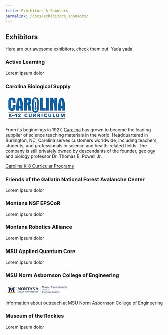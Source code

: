 ```yaml
---
title: Exhibitors & Sponsors
permalink: /docs/exhibitors_sponsors/
---
```


## Exhibitors

Here are our awesome exhibitors, check them out. Yada yada.

### Active Learning

Lorem ipsum dolor

### Carolina Biological Supply

![Carolina Biological Supply](../_docs/images/carolina.jpg)

From its beginnings in 1927, [Carolina](http://www.carolina.com) has grown to become the leading supplier of science teaching materials in the world. Headquartered in Burlington, NC, Carolina serves customers worldwide, including teachers, students, and professionals in science and health-related fields. The company is still privately owned by descendants of the founder, geology and biology professor Dr. Thomas E. Powell Jr.
 
[Carolina K-8 Curricular Programs](https://www.carolina.com/k-8-curriculum-programs)


### Friends of the Gallatin National Forest Avalanche Center

Lorem ipsum dolor

### Montana NSF EPSCoR

Lorem ipsum dolor

### Montana Robotics Alliance

Lorem ipsum dolor

### MSU Applied Quantum Core

Lorem ipsum dolor

### MSU Norm Asbornson College of Engineering

![MSU Norm Asbornson College of Engineering](../_docs/images/norm.png)

[Information]( https://coe.montana.edu/outreach/index.html) about outreach at MSU Norm Asbornson College of Engineering

### Museum of the Rockies

Lorem ipsum dolor